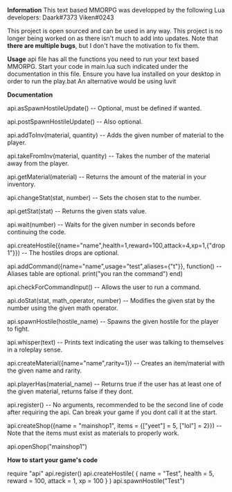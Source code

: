 **Information**
This text based MMORPG was developped by the following Lua developers: 
Daark#7373
Viken#0243

This project is open sourced and can be used in any way. This project is no longer being worked on as there isn't much to add into updates. Note that **there are multiple bugs**, but I don't have the motivation to fix them.


**Usage**
api file has all the functions you need to run your text based MMORPG. Start your code in main.lua such indicated under the documentation in this file.
Ensure you have lua installed on your desktop in order to run the play.bat
An alternative would be using luvit


**Documentation**

api.asSpawnHostileUpdate() -- Optional, must be defined if wanted.

api.postSpawnHostileUpdate() -- Also optional.

api.addToInv(material, quantity) -- Adds the given number of material to the player.

api.takeFromInv(material, quantity) -- Takes the number of the material away from the player.

api.getMaterial(material) -- Returns the amount of the material in your inventory.

api.changeStat(stat, number) -- Sets the chosen stat to the number.

api.getStat(stat) -- Returns the given stats value.

api.wait(number) -- Waits for the given number in seconds before continuing the code.

api.createHostile({name="name",health=1,reward=100,attack=4,xp=1,{"drop 1"}}) -- The hostiles drops are optional.

api.addCommand({name="name",usage="test",aliases={"t"}}, function() -- Aliases table are optional.
  print("you ran the command")
end)

api.checkForCommandInput() -- Allows the user to run a command.

api.doStat(stat, math_operator, number) -- Modifies the given stat by the number using the given math operator.

api.spawnHostile(hostile_name) -- Spawns the given hostile for the player to fight.

api.whisper(text) -- Prints text indicating the user was talking to themselves in a roleplay sense.

api.createMaterial({name="name",rarity=1}) -- Creates an item/material with the given name and rarity.

api.playerHas(material_name) -- Returns true if the user has at least one of the given material, returns false if they dont.

api.register() -- No arguments, recommended to be the second line of code after requiring the api. Can break your game if you dont call it at the start.



api.createShop({name = "mainshop1", items = {["yeet"] = 5, ["lol"] = 2}}) -- Note that the items must exist as materials to properly work.

api.openShop("mainshop1")



**How to start your game's code**

require "api"
api.register()
api.createHostile(
    {
        name = "Test",
        health = 5,
        reward = 100,
        attack = 1,
        xp = 100
    }
)
api.spawnHostile("Test")
